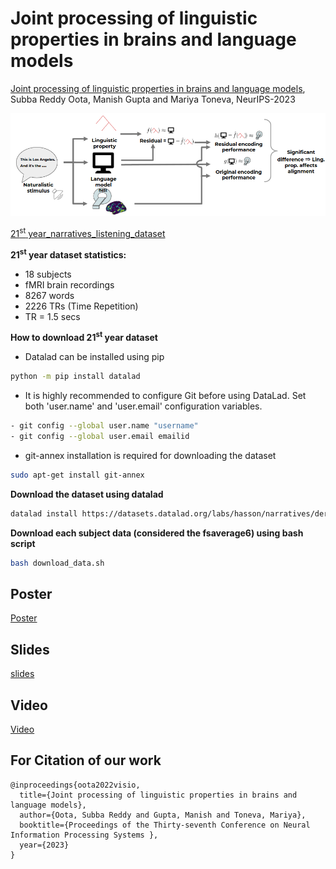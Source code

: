 # Joint processing of linguistic properties in brains and language models

[Joint processing of linguistic properties in brains and language models](https://arxiv.org/abs/2212.08094), Subba Reddy Oota, Manish Gupta and Mariya Toneva, NeurIPS-2023

![screenshot](architecture.png)

[21<sup>st</sup> year_narratives_listening_dataset](https://figshare.com/articles/dataset/BOLD5000_Release_2_0/14456124)

**21<sup>st</sup> year dataset statistics:**
  
- 18 subjects
- fMRI brain recordings
- 8267 words
- 2226 TRs (Time Repetition)
- TR = 1.5 secs

**How to download 21<sup>st</sup> year dataset**
  
* Datalad can be installed using pip

```bash
python -m pip install datalad
```
- It is highly recommended to configure Git before using DataLad. Set both 'user.name' and 'user.email' configuration variables.
```bash
- git config --global user.name "username"
- git config --global user.email emailid
```
- git-annex installation is required for downloading the dataset
```bash
sudo apt-get install git-annex
```

**Download the dataset using datalad**
```bash
datalad install https://datasets.datalad.org/labs/hasson/narratives/derivatives/afni-nosmooth
```

**Download each subject data (considered the fsaverage6) using bash script**
```bash
bash download_data.sh
```

## Poster
[Poster](https://drive.google.com/file/d/1FOpiNJpXma3mlOK0F9nLhcJpJaJSQWsS/view?usp=sharing)

## Slides
[slides](https://drive.google.com/file/d/1dczwbzrHmfitXSINBFRo5B3QcZ_5eGck/view?usp=sharing)

## Video
[Video](https://nips.cc/virtual/2023/poster/72702)

## For Citation of our work
```
@inproceedings{oota2022visio,
  title={Joint processing of linguistic properties in brains and language models},
  author={Oota, Subba Reddy and Gupta, Manish and Toneva, Mariya},
  booktitle={Proceedings of the Thirty-seventh Conference on Neural Information Processing Systems },
  year={2023}
}
```
